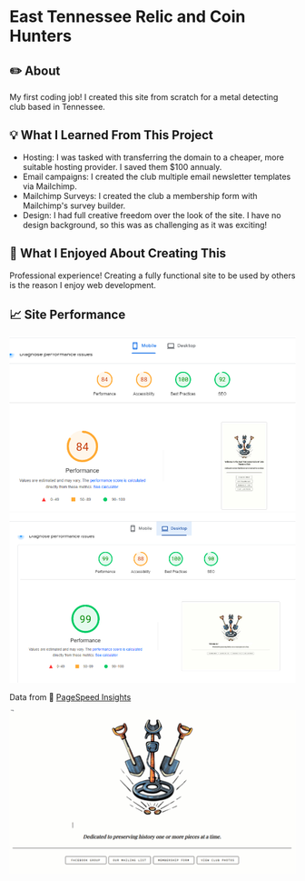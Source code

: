 # East Tennessee Relic and Coin Hunters
## ✏️ About

My first coding job! I created this site from scratch for a metal detecting club based in Tennessee.


## :bulb: What I Learned From This Project

- Hosting: I was tasked with transferring the domain to a cheaper, more suitable hosting provider. I saved them $100 annualy.
- Email campaigns: I created the club multiple email newsletter templates via Mailchimp.
- Mailchimp Surveys: I created the club a membership form with Mailchimp's survey builder.
- Design: I had full creative freedom over the look of the site. I have no design background, so this was as challenging as it was exciting!  


## :tada: What I Enjoyed About Creating This

Professional experience! Creating a fully functional site to be used by others is the reason I enjoy web development.  

## :chart_with_upwards_trend: Site Performance

![](https://github.com/edwadewards/east-tennessee-relic-coin-hunters/blob/main/insights_etrach-mobile.png)
![](https://github.com/edwadewards/east-tennessee-relic-coin-hunters/blob/main/insights_etrach-desktop.png)

Data from :link: [PageSpeed Insights](https://pagespeed.web.dev/)

![](https://github.com/edwadewards/east-tennessee-relic-coin-hunters/blob/main/etrach.gif)
